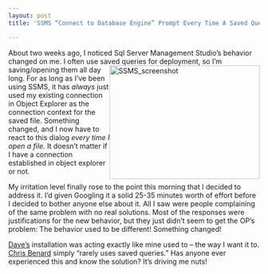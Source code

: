 ```yaml
---
layout: post
title: 'SSMS “Connect to Database Engine” Prompt Every Time A Saved Query Is Opened'

---
```


<p>About two weeks ago, I noticed Sql Server Management Studio’s behavior changed on me. I often use saved <img style="border-bottom: 0px; border-left: 0px; display: inline; margin-left: 0px; border-top: 0px; margin-right: 0px; border-right: 0px" title="SSMS_screenshot" border="0" alt="SSMS_screenshot" align="right" src="http://www.sethgholson.com/wp-content/uploads/2010/06/SSMS_screenshot1.png" width="301" height="228" />queries for deployment, so I’m saving/opening them all day long. For as long as I’ve been using SSMS, it has <em>always</em> just used my existing connection in Object Explorer as the connection context for the saved file. Something changed, and I now have to react to this dialog <em>every time I open a file.</em> It doesn’t matter if I have a connection established in object explorer or not. </p>  <p>My irritation level finally rose to the point this morning that I decided to address it. I’d given Googling it a solid 25-35 minutes worth of effort before I decided to bother anyone else about it. All I saw were people complaining of the same problem with no real solutions. Most of the responses were justifications for the new behavior, but they just didn’t seem to get the OP’s problem: The behavior used to be different! Something changed!</p>  <p><a title="Mr. Anderson" href="http://pirootofpi.com/" target="_blank">Dave’s</a> installation was acting exactly like mine used to – the way I want it to. <a title="He just got an iPhone 4. Jealous." href="http://www.chrisbenard.net" target="_blank">Chris Benard</a> simply “rarely uses saved queries.” Has anyone ever experienced this and know the solution? It’s driving me nuts!</p>

